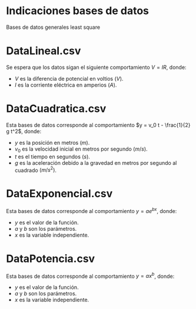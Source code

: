 # Indicaciones bases de datos
Bases de datos generales least square  
# DataLineal.csv
Se espera que los datos sigan el siguiente comportamiento $V = IR$, donde:
- $V$ es la diferencia de potencial en voltios $(V)$.
- $I$ es la corriente eléctrica en amperios $(A)$.

# DataCuadratica.csv
Esta bases de datos corresponde al comportamiento $y = v_0 t - \frac{1}{2} g t^2$, donde:
- $y$ es la posición en metros $(m)$.
- $v_0$ es la velocidad inicial en metros por segundo $(m/s)$.
- $t$ es el tiempo en segundos $(s)$.
- $g$ es la aceleración debido a la gravedad en metros por segundo al cuadrado $(m/s^2)$.

# DataExponencial.csv
Esta bases de datos corresponde al comportamiento $y = ae^{bx}$, donde:
- $y$ es el valor de la función.
- $a$ y  $b$  son los parámetros.
- $x$ es la variable independiente.

# DataPotencia.csv
Esta bases de datos corresponde al comportamiento $y = ax^{b}$, donde:
- $y$ es el valor de la función.
- $a$ y $b$  son los parámetros.
- $x$ es la variable independiente.

